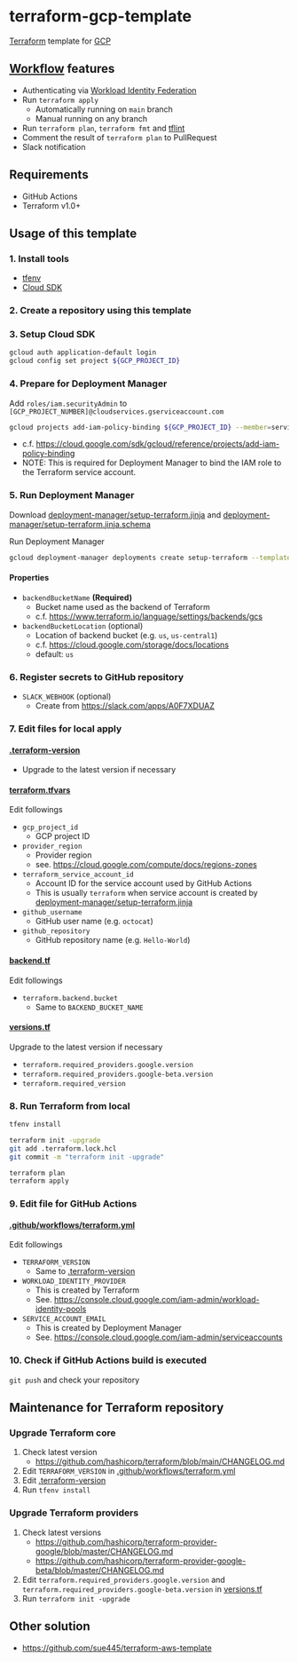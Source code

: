 # terraform-gcp-template
[Terraform](https://www.terraform.io/) template for [GCP](https://cloud.google.com/)

## [Workflow](.github/workflows/terraform.yml) features
* Authenticating via [Workload Identity Federation](https://cloud.google.com/iam/docs/configuring-workload-identity-federation#github-actions)
* Run `terraform apply`
  * Automatically running on `main` branch
  * Manual running on any branch
* Run `terraform plan`, `terraform fmt` and [tflint](https://github.com/terraform-linters/tflint)
* Comment the result of `terraform plan` to PullRequest
* Slack notification

## Requirements
* GitHub Actions
* Terraform v1.0+

## Usage of this template
### 1. Install tools
* [tfenv](https://github.com/tfutils/tfenv)
* [Cloud SDK](https://cloud.google.com/sdk/docs/install)

### 2. Create a repository using this template

### 3. Setup Cloud SDK
```bash
gcloud auth application-default login
gcloud config set project ${GCP_PROJECT_ID}
```

### 4. Prepare for Deployment Manager
Add `roles/iam.securityAdmin` to `[GCP_PROJECT_NUMBER]@cloudservices.gserviceaccount.com`

```bash
gcloud projects add-iam-policy-binding ${GCP_PROJECT_ID} --member=serviceAccount:${GCP_PROJECT_NUMBER}@cloudservices.gserviceaccount.com --role=roles/iam.securityAdmin
```

* c.f. https://cloud.google.com/sdk/gcloud/reference/projects/add-iam-policy-binding
* NOTE: This is required for Deployment Manager to bind the IAM role to the Terraform service account.

### 5. Run Deployment Manager
Download [deployment-manager/setup-terraform.jinja](deployment-manager/setup-terraform.jinja) and [deployment-manager/setup-terraform.jinja.schema](deployment-manager/setup-terraform.jinja.schema)

Run Deployment Manager

```bash
gcloud deployment-manager deployments create setup-terraform --template /path/to/setup-terraform.jinja --properties backendBucketName:${BACKEND_BUCKET_NAME},backendBucketLocation:${BACKEND_BUCKET_LOCATION}
```

#### Properties
* `backendBucketName` **(Required)**
  * Bucket name used as the backend of Terraform
  * c.f. https://www.terraform.io/language/settings/backends/gcs
* `backendBucketLocation` (optional)
  * Location of backend bucket (e.g. `us`, `us-central1`)
  * c.f. https://cloud.google.com/storage/docs/locations
  * default: `us`

### 6. Register secrets to GitHub repository
* `SLACK_WEBHOOK` (optional)
  * Create from https://slack.com/apps/A0F7XDUAZ

### 7. Edit files for local apply
#### [.terraform-version](.terraform-version)
* Upgrade to the latest version if necessary

#### [terraform.tfvars](terraform.tfvars)
Edit followings

* `gcp_project_id`
  * GCP project ID
* `provider_region`
  * Provider region
  * see. https://cloud.google.com/compute/docs/regions-zones
* `terraform_service_account_id`
  * Account ID for the service account used by GitHub Actions
  * This is usually `terraform` when service account is created by [deployment-manager/setup-terraform.jinja](deployment-manager/setup-terraform.jinja)
* `github_username`
  * GitHub user name (e.g. `octocat`)
* `github_repository`
  * GitHub repository name (e.g. `Hello-World`)

#### [backend.tf](backend.tf)
Edit followings

* `terraform.backend.bucket`
  * Same to `BACKEND_BUCKET_NAME`

#### [versions.tf](versions.tf)
Upgrade to the latest version if necessary

* `terraform.required_providers.google.version`
* `terraform.required_providers.google-beta.version`
* `terraform.required_version`

### 8. Run Terraform from local
```bash
tfenv install

terraform init -upgrade
git add .terraform.lock.hcl
git commit -m "terraform init -upgrade"

terraform plan
terraform apply
```

### 9. Edit file for GitHub Actions
#### [.github/workflows/terraform.yml](.github/workflows/terraform.yml)
Edit followings

* `TERRAFORM_VERSION`
  * Same to [.terraform-version](.terraform-version)
* `WORKLOAD_IDENTITY_PROVIDER`
  * This is created by Terraform
  * See. https://console.cloud.google.com/iam-admin/workload-identity-pools
* `SERVICE_ACCOUNT_EMAIL`
  * This is created by Deployment Manager
  * See. https://console.cloud.google.com/iam-admin/serviceaccounts

### 10. Check if GitHub Actions build is executed
`git push` and check your repository

## Maintenance for Terraform repository
### Upgrade Terraform core
1. Check latest version
    * https://github.com/hashicorp/terraform/blob/main/CHANGELOG.md
2. Edit `TERRAFORM_VERSION` in [.github/workflows/terraform.yml](.github/workflows/terraform.yml)
3. Edit [.terraform-version](.terraform-version)
4. Run `tfenv install`

### Upgrade Terraform providers
1. Check latest versions
    * https://github.com/hashicorp/terraform-provider-google/blob/master/CHANGELOG.md
    * https://github.com/hashicorp/terraform-provider-google-beta/blob/master/CHANGELOG.md
2. Edit `terraform.required_providers.google.version` and `terraform.required_providers.google-beta.version` in [versions.tf](versions.tf)
3. Run `terraform init -upgrade`

## Other solution
* https://github.com/sue445/terraform-aws-template
